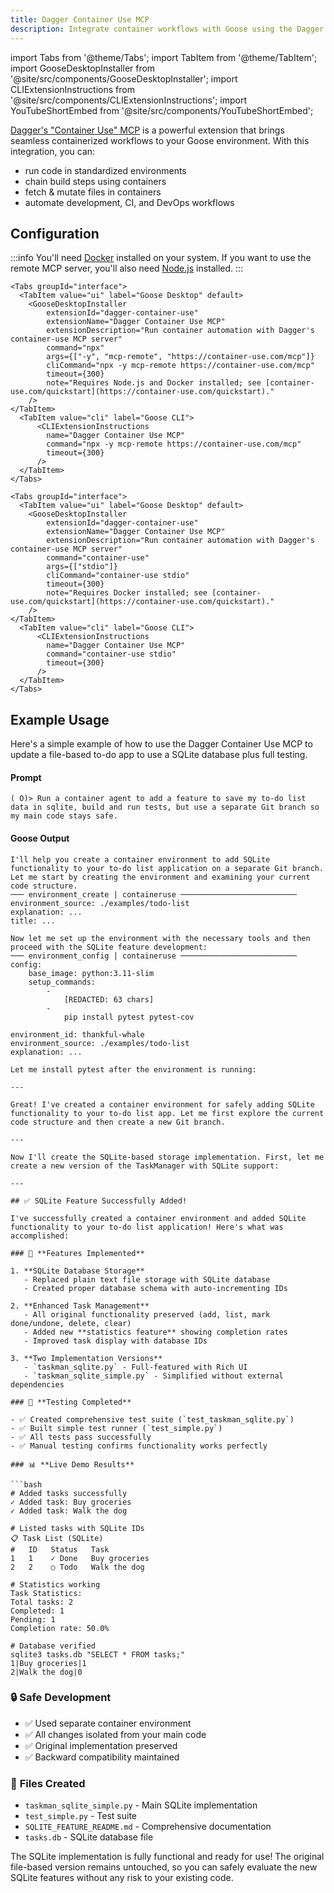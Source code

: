 ```yaml
---
title: Dagger Container Use MCP
description: Integrate container workflows with Goose using the Dagger Container Use MCP
---
```


import Tabs from '@theme/Tabs';
import TabItem from '@theme/TabItem';
import GooseDesktopInstaller from '@site/src/components/GooseDesktopInstaller';
import CLIExtensionInstructions from '@site/src/components/CLIExtensionInstructions';
import YouTubeShortEmbed from '@site/src/components/YouTubeShortEmbed';

[Dagger's "Container Use" MCP](https://container-use.com/) is a powerful extension that brings seamless containerized workflows to your Goose environment. With this integration, you can:

- run code in standardized environments
- chain build steps using containers
- fetch & mutate files in containers
- automate development, CI, and DevOps workflows

<YouTubeShortEmbed videoUrl="https://www.youtube.com/embed/X3tf61_Tak0" />


## Configuration

:::info
You'll need [Docker](https://www.docker.com/) installed on your system. If you want to use the remote MCP server, you'll also need [Node.js](https://nodejs.org/) installed.
:::

<Tabs groupId="online_offline">
  <TabItem value="remote-mcp" label="Remote MCP" default>

    <Tabs groupId="interface">
      <TabItem value="ui" label="Goose Desktop" default>
        <GooseDesktopInstaller
            extensionId="dagger-container-use"
            extensionName="Dagger Container Use MCP"
            extensionDescription="Run container automation with Dagger's container-use MCP server"
            command="npx"
            args={["-y", "mcp-remote", "https://container-use.com/mcp"]}
            cliCommand="npx -y mcp-remote https://container-use.com/mcp"
            timeout={300}
            note="Requires Node.js and Docker installed; see [container-use.com/quickstart](https://container-use.com/quickstart)."
        />
    </TabItem>
      <TabItem value="cli" label="Goose CLI">
          <CLIExtensionInstructions
            name="Dagger Container Use MCP"
            command="npx -y mcp-remote https://container-use.com/mcp"
            timeout={300}
          />
      </TabItem>
    </Tabs>

  </TabItem>
  <TabItem value="local-mcp" label="Local MCP">

    <Tabs groupId="interface">
      <TabItem value="ui" label="Goose Desktop" default>
        <GooseDesktopInstaller
            extensionId="dagger-container-use"
            extensionName="Dagger Container Use MCP"
            extensionDescription="Run container automation with Dagger's container-use MCP server"
            command="container-use"
            args={["stdio"]}
            cliCommand="container-use stdio"
            timeout={300}
            note="Requires Docker installed; see [container-use.com/quickstart](https://container-use.com/quickstart)."
        />
    </TabItem>
      <TabItem value="cli" label="Goose CLI">
          <CLIExtensionInstructions
            name="Dagger Container Use MCP"
            command="container-use stdio"
            timeout={300}
          />
      </TabItem>
    </Tabs>

  </TabItem>
</Tabs>

## Example Usage

Here's a simple example of how to use the Dagger Container Use MCP to update a file-based to-do app to use a SQLite database plus full testing.

#### Prompt

```
( O)> Run a container agent to add a feature to save my to-do list data in sqlite, build and run tests, but use a separate Git branch so my main code stays safe.
```

#### Goose Output

```
I'll help you create a container environment to add SQLite functionality to your to-do list application on a separate Git branch. Let me start by creating the environment and examining your current code structure.
─── environment_create | containeruse ──────────────────────────
environment_source: ./examples/todo-list
explanation: ...
title: ...

Now let me set up the environment with the necessary tools and then proceed with the SQLite feature development:
─── environment_config | containeruse ──────────────────────────
config:
    base_image: python:3.11-slim
    setup_commands:
        -
            [REDACTED: 63 chars]
        -
            pip install pytest pytest-cov

environment_id: thankful-whale
environment_source: ./examples/todo-list
explanation: ...

Let me install pytest after the environment is running:

---

Great! I've created a container environment for safely adding SQLite functionality to your to-do list app. Let me first explore the current code structure and then create a new Git branch.

---

Now I'll create the SQLite-based storage implementation. First, let me create a new version of the TaskManager with SQLite support:

---

## ✅ SQLite Feature Successfully Added!

I've successfully created a container environment and added SQLite functionality to your to-do list application! Here's what was accomplished:

### 🎯 **Features Implemented**

1. **SQLite Database Storage**
   - Replaced plain text file storage with SQLite database
   - Created proper database schema with auto-incrementing IDs

2. **Enhanced Task Management**
   - All original functionality preserved (add, list, mark done/undone, delete, clear)
   - Added new **statistics feature** showing completion rates
   - Improved task display with database IDs

3. **Two Implementation Versions**
   - `taskman_sqlite.py` - Full-featured with Rich UI
   - `taskman_sqlite_simple.py` - Simplified without external dependencies

### 🧪 **Testing Completed**

- ✅ Created comprehensive test suite (`test_taskman_sqlite.py`)
- ✅ Built simple test runner (`test_simple.py`)
- ✅ All tests pass successfully
- ✅ Manual testing confirms functionality works perfectly

### 📊 **Live Demo Results**

```bash
# Added tasks successfully
✓ Added task: Buy groceries
✓ Added task: Walk the dog

# Listed tasks with SQLite IDs
📋 Task List (SQLite)
#   ID   Status   Task
1   1    ✓ Done   Buy groceries
2   2    ○ Todo   Walk the dog

# Statistics working
Task Statistics:
Total tasks: 2
Completed: 1
Pending: 1
Completion rate: 50.0%

# Database verified
sqlite3 tasks.db "SELECT * FROM tasks;"
1|Buy groceries|1
2|Walk the dog|0
```

### 🔒 **Safe Development**

- ✅ Used separate container environment
- ✅ All changes isolated from your main code
- ✅ Original implementation preserved
- ✅ Backward compatibility maintained

### 📁 **Files Created**

- `taskman_sqlite_simple.py` - Main SQLite implementation
- `test_simple.py` - Test suite
- `SQLITE_FEATURE_README.md` - Comprehensive documentation
- `tasks.db` - SQLite database file

The SQLite implementation is fully functional and ready for use! The original file-based version remains untouched, so you can safely evaluate the new SQLite features without any risk to your existing code.

```
